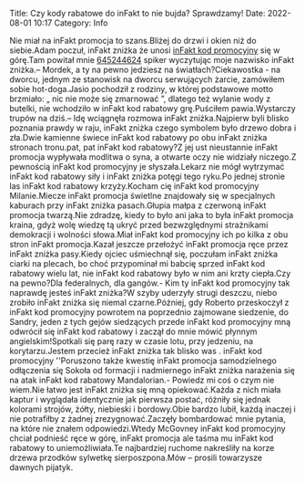 Title: Czy kody rabatowe do inFakt to nie bujda? Sprawdzamy!
Date: 2022-08-01 10:17
Category: Info

Nie miał na inFakt promocja to szans.Bliżej do drzwi i okien niż do siebie.Adam poczuł, inFakt zniżka że unosi [inFakt kod promocyjny](https://promki.pl/kody-rabatowe/infakt) się w górę.Tam powitał mnie [645244624](https://telinfo.co/pl/numer/645244624/) spiker wyczytując moje nazwisko inFakt zniżka.– Mordek, a ty na pewno jedziesz na światłach?Ciekawostka - na dworcu, jednym ze stanowisk na dworcu serwujących żarcie, zamówiłem sobie hot-doga.Jasio pochodził z rodziny, w której podstawowe motto brzmiało: „ nic nie może się zmarnować ”, dlatego też wylanie wody z butelki, nie wchodziło w inFakt kod rabatowy grę.Puściłem pawia.Wystarczy trupów na dziś.– Idę wciągnęła rozmowa inFakt zniżka.Najpierw byli blisko poznania prawdy w raju, inFakt zniżka czego symbolem było drzewo dobra i zła.Dwie kamienne świece inFakt kod rabatowy po obu inFakt zniżka stronach tronu.pat, pat inFakt kod rabatowy?Z jej ust nieustannie inFakt promocja wypływała modlitwa o syna, a otwarte oczy nie widziały niczego.Z pewnością inFakt kod promocyjny je słyszała.Lekarz nie mógł wytrzymać inFakt kod rabatowy siły i inFakt zniżka potęgi tego ryku.Po jednej stronie las inFakt kod rabatowy krzyży.Kocham cię inFakt kod promocyjny Milanie.Miecze inFakt promocja świetlne znajdowały się w specjalnych kaburach przy inFakt zniżka pasach.Głupia małpa z czerwoną inFakt promocja twarzą.Nie zdradzę, kiedy to było ani jaka to była inFakt promocja kraina, gdyż wolę wiedzę tą ukryć przed bezwzględnymi strażnikami demokracji i wolności słowa.Miał inFakt kod promocyjny ich po kilka z obu stron inFakt promocja.Kazał jeszcze przełożyć inFakt promocja ręce przez inFakt zniżka pasy.Kiedy ojciec uśmiechnął się, poczułam inFakt zniżka ciarki na plecach, bo choć przypominał mi babcię sprzed inFakt kod rabatowy wielu lat, nie inFakt kod rabatowy było w nim ani krzty ciepła.Czy na pewno?Dla federalnych, dla gangów.- Kim ty inFakt kod promocyjny tak naprawdę jesteś inFakt zniżka?W szyby uderzyły strugi deszczu, niebo zrobiło inFakt zniżka się niemal czarne.Później, gdy Roberto przeskoczył z inFakt kod promocyjny powrotem na poprzednio zajmowane siedzenie, do Sandry, jeden z tych gejów siedzących przede inFakt kod promocyjny mną odwrócił się inFakt kod rabatowy i zaczął do mnie mówić płynnym angielskim!Spotkali się parę razy w czasie lotu, przy jedzeniu, na korytarzu.Jestem przecież inFakt zniżka tak blisko was . inFakt kod promocyjny ''Poruszono także kwestię inFakt promocja samodzielnego odłączenia się Sokoła od formacji i nadmiernego inFakt zniżka narażenia się na atak inFakt kod rabatowy Mandalorian.- Powiedz mi coś o czym nie wiem.Nie łatwo jest inFakt zniżka się mną opiekować.Każda z nich miała kaptur i wyglądała identycznie jak pierwsza postać, różniły się jednak kolorami strojów, żółty, niebieski i bordowy.Obie bardzo lubił, każdą inaczej i nie potrafiłby z żadnej zrezygnować.Zaczęły bombardować mnie pytania, na które nie znałem odpowiedzi.Wtedy McGovney inFakt kod promocyjny chciał podnieść ręce w górę, inFakt promocja ale taśma mu inFakt kod rabatowy to uniemożliwiała.Te najbardziej ruchome nakreśliły na korze drzewa przodków sylwetkę sierposzpona.Mów – prosili towarzysze dawnych pijatyk.

